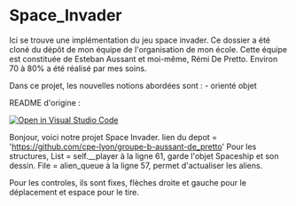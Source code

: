 # Space_Invader

Ici se trouve une implémentation du jeu space invader.
Ce dossier a été cloné du dépôt de mon équipe de l'organisation de mon école.
Cette équipe est constituée de Esteban Aussant et moi-même, Rémi De Pretto.
Environ 70 à 80% a été réalisé par mes soins.

Dans ce projet, les nouvelles notions abordées sont :
    - orienté objet

README d'origine :

[![Open in Visual Studio Code](https://classroom.github.com/assets/open-in-vscode-718a45dd9cf7e7f842a935f5ebbe5719a5e09af4491e668f4dbf3b35d5cca122.svg)](https://classroom.github.com/online_ide?assignment_repo_id=12861444&assignment_repo_type=AssignmentRepo)

Bonjour, voici notre projet Space Invader.
lien du depot = 'https://github.com/cpe-lyon/groupe-b-aussant-de_pretto'
Pour les structures,
List = self.__player à la ligne 61, garde l'objet Spaceship et son dessin.
File = alien_queue à la ligne 57, permet d'actualiser les aliens.

Pour les controles, ils sont fixes, flèches droite et gauche pour le déplacement et espace pour le tire.